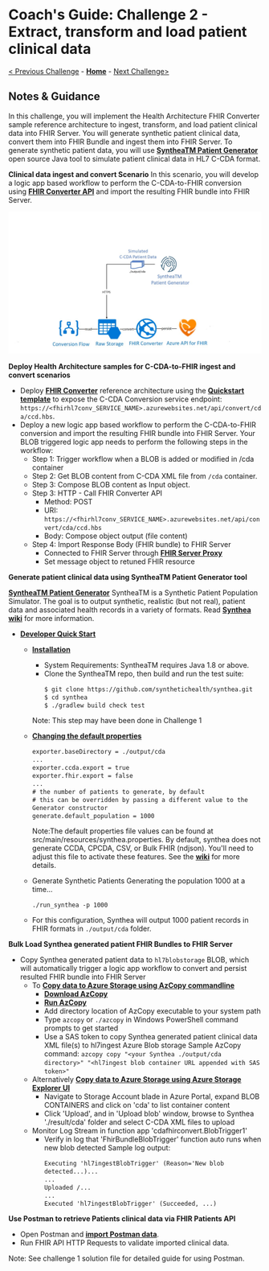 # Coach's Guide: Challenge 2 - Extract, transform and load patient clinical data

[< Previous Challenge](./Solution01.md) - **[Home](./readme.md)** - [Next Challenge>](./Solution03.md)

## Notes & Guidance

In this challenge, you will implement the Health Architecture FHIR Converter sample reference architecture to ingest, transform, and load patient clinical data into FHIR Server.  You will generate synthetic patient clinical data, convert them into FHIR Bundle and ingest them into FHIR Server.  To generate synthetic patient data, you will use **[SyntheaTM Patient Generator](https://github.com/synthetichealth/synthea#syntheatm-patient-generator)** open source Java tool to simulate patient clinical data in HL7 C-CDA format.  

**Clinical data ingest and convert Scenario**
In this scenario, you will develop a logic app based workflow to perform the C-CDA-to-FHIR conversion using **[FHIR Converter API](https://github.com/microsoft/FHIR-Converter/blob/master/docs/api-summary.md)** and import the resulting FHIR bundle into FHIR Server.

![Ingest and Convert](../images/fhir-convert-samples-architecture.jpg)

**Deploy Health Architecture samples for C-CDA-to-FHIR ingest and convert scenarios**

- Deploy **[FHIR Converter](https://github.com/microsoft/FHIR-Converter#deploying-the-fhir-converter)** reference architecture using the **[Quickstart template](https://portal.azure.com/#create/Microsoft.Template/uri/https%3A%2F%2Fraw.githubusercontent)** to expose the C-CDA Conversion service endpoint: `https://<fhirhl7conv_SERVICE_NAME>.azurewebsites.net/api/convert/cda/ccd.hbs`.
- Deploy a new logic app based workflow to perform the C-CDA-to-FHIR conversion and import the resulting FHIR bundle into FHIR Server.  Your BLOB triggered logic app needs to perform the following steps in the workflow:
    - Step 1: Trigger workflow when a BLOB is added or modified in /cda container
    - Step 2: Get BLOB content from C-CDA XML file from `/cda` container.
    - Step 3: Compose BLOB content as Input object.
    - Step 3: HTTP - Call FHIR Converter API
        - Method: POST
        - URI: `https://<fhirhl7conv_SERVICE_NAME>.azurewebsites.net/api/convert/cda/ccd.hbs`
        - Body: Compose object output (file content)
    - Step 4: Import Response Body (FHIR bundle) to FHIR Server 
        - Connected to FHIR Server through **[FHIR Server Proxy](https://github.com/rsliang/health-architectures/blob/master/FHIR/FHIRProxy/readme.md)**
        - Set message object to retuned FHIR resource

**Generate patient clinical data using SyntheaTM Patient Generator tool**

**[SyntheaTM Patient Generator](https://github.com/synthetichealth/synthea#syntheatm-patient-generator)**
SyntheaTM is a Synthetic Patient Population Simulator. The goal is to output synthetic, realistic (but not real), patient data and associated health records in a variety of formats.  Read **[Synthea wiki](https://github.com/synthetichealth/synthea/wiki)** for more information.
- **[Developer Quick Start](https://github.com/synthetichealth/synthea#developer-quick-start)**
    - **[Installation](https://github.com/synthetichealth/synthea#installation)**
        - System Requirements: SyntheaTM requires Java 1.8 or above.
        - Clone the SyntheaTM repo, then build and run the test suite:
            ```
            $ git clone https://github.com/synthetichealth/synthea.git
            $ cd synthea
            $ ./gradlew build check test
            ```
        Note: This step may have been done in Challenge 1

    - **[Changing the default properties](https://github.com/synthetichealth/synthea#changing-the-default-properties)**
        ```
        exporter.baseDirectory = ./output/cda
        ...
        exporter.ccda.export = true
        exporter.fhir.export = false
        ...
        # the number of patients to generate, by default
        # this can be overridden by passing a different value to the Generator constructor
        generate.default_population = 1000
        ```
        
        Note:The default properties file values can be found at src/main/resources/synthea.properties. By default, synthea does not generate CCDA, CPCDA, CSV, or Bulk FHIR (ndjson). You'll need to adjust this file to activate these features. See the **[wiki](https://github.com/synthetichealth/synthea/wiki)** for more details.
    - Generate Synthetic Patients
        Generating the population 1000 at a time...
        ```
        ./run_synthea -p 1000
        ```
    - For this configuration, Synthea will output 1000 patient records in FHIR formats in `./output/cda` folder.

**Bulk Load Synthea generated patient FHIR Bundles to FHIR Server**
- Copy Synthea generated patient data to `hl7blobstorage` BLOB, which will automatically trigger a logic app workflow to convert and persist resulted FHIR bundle into FHIR Server 
    - To **[Copy data to Azure Storage using AzCopy commandline](https://docs.microsoft.com/en-us/azure/storage/common/storage-use-azcopy-v10)**
        - **[Download AzCopy](https://docs.microsoft.com/en-us/azure/storage/common/storage-use-azcopy-v10#download-azcopy)**
        - **[Run AzCopy](https://docs.microsoft.com/en-us/azure/storage/common/storage-use-azcopy-v10#run-azcopy)**
        - Add directory location of AzCopy executable to your system path
        - Type `azcopy` or `./azcopy` in Windows PowerShell command prompts to get started
        - Use a SAS token to copy Synthea generated patient clinical data XML file(s) to hl7ingest Azure Blob storage
               Sample AzCopy command:
               ```
               azcopy copy "<your Synthea ./output/cda directory>" "<hl7ingest blob container URL appended with SAS token>"
               ```
    - Alternatively **[Copy data to Azure Storage using Azure Storage Explorer UI](https://docs.microsoft.com/en-us/azure/storage/common/storage-use-azcopy-v10#use-azcopy-in-azure-storage-explorer)**
        - Navigate to Storage Account blade in Azure Portal, expand BLOB CONTAINERS and click on 'cda' to list container content
        - Click 'Upload', and in 'Upload blob' window, browse to Synthea './result/cda' folder and select C-CDA XML files to upload
    - Monitor Log Stream in function app 'cdafhirconvert.BlobTrigger1'
        - Verify in log that 'FhirBundleBlobTrigger' function auto runs when new blob detected
            Sample log output:
            ```
            Executing 'hl7ingestBlobTrigger' (Reason='New blob detected...)...
            ...
            Uploaded /...
            ...
            Executed 'hl7ingestBlobTrigger' (Succeeded, ...)
            ```
**Use Postman to retrieve Patients clinical data via FHIR Patients API**
- Open Postman and **[import Postman data](https://learning.postman.com/docs/getting-started/importing-and-exporting-data/)**.
- Run FHIR API HTTP Requests to validate imported clinical data.

Note: See challenge 1 solution file for detailed guide for using Postman.




